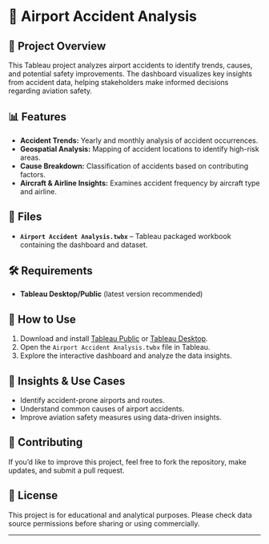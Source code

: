 # 🛫 Airport Accident Analysis  

## 📌 Project Overview  
This Tableau project analyzes airport accidents to identify trends, causes, and potential safety improvements. The dashboard visualizes key insights from accident data, helping stakeholders make informed decisions regarding aviation safety.  

## 📊 Features  
- **Accident Trends:** Yearly and monthly analysis of accident occurrences.  
- **Geospatial Analysis:** Mapping of accident locations to identify high-risk areas.  
- **Cause Breakdown:** Classification of accidents based on contributing factors.  
- **Aircraft & Airline Insights:** Examines accident frequency by aircraft type and airline.  

## 📂 Files  
- **`Airport Accident Analysis.twbx`** – Tableau packaged workbook containing the dashboard and dataset.  

## 🛠️ Requirements  
- **Tableau Desktop/Public** (latest version recommended)  

## 🚀 How to Use  
1. Download and install [Tableau Public](https://public.tableau.com/) or [Tableau Desktop](https://www.tableau.com/products/desktop).  
2. Open the `Airport Accident Analysis.twbx` file in Tableau.  
3. Explore the interactive dashboard and analyze the data insights.  

## 📌 Insights & Use Cases  
- Identify accident-prone airports and routes.  
- Understand common causes of airport accidents.  
- Improve aviation safety measures using data-driven insights.  

## 🤝 Contributing  
If you’d like to improve this project, feel free to fork the repository, make updates, and submit a pull request.  

## 📜 License  
This project is for educational and analytical purposes. Please check data source permissions before sharing or using commercially.  

---  
